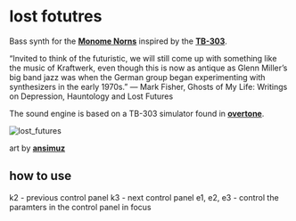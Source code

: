 # lost fotutres

Bass synth for the **[Monome Norns](https://monome.org/docs/norns/)** inspired by the **[TB-303](https://en.wikipedia.org/wiki/Roland_TB-303)**.  

“Invited to think of the futuristic, we will still come up with something like the music of Kraftwerk, even though this is now as antique as Glenn Miller’s big band jazz was when the German group began experimenting with synthesizers in the early 1970s.”
  ― Mark Fisher, Ghosts of My Life: Writings on Depression, Hauntology and Lost Futures


The sound engine is based on a TB-303 simulator found in **[overtone](https://github.com/overtone/overtone/blob/master/src/overtone/synth/retro.clj)**.

![lost_futures](lost_futures.gif)

art by **[ansimuz](https://ansimuz.itch.io/industrial-parallax-background?)**

## how to use
k2 - previous control panel
k3 - next control panel
e1, e2, e3 - control the paramters in the control panel in focus



